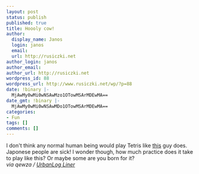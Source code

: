 ```yaml
---
layout: post
status: publish
published: true
title: Hoooly cow!
author:
  display_name: Janos
  login: janos
  email: 
  url: http://rusiczki.net
author_login: janos
author_email: 
author_url: http://rusiczki.net
wordpress_id: 88
wordpress_url: http://www.rusiczki.net/wp/?p=88
date: !binary |-
  MjAwMy0wMi0wNSAwMzo1OTowMSArMDEwMA==
date_gmt: !binary |-
  MjAwMy0wMi0wNSAwMDo1OTowMSArMDEwMA==
categories:
- Fun
tags: []
comments: []
---
```

<p>I don't think any normal human being would play Tetris like <a href="http://www.nordheim.no/stuff/tetris_japan_finals.mpeg" title="Tetris Japan Finals">this</a> guy does. Japonese people are sick! I wonder though, how much practice does it take to play like this? Or maybe some are you born for it?<br />
<i>via qewza / <a href="http://mabento.project-psy.com/ulog/">UrbanLog Liner</a></i></p>

